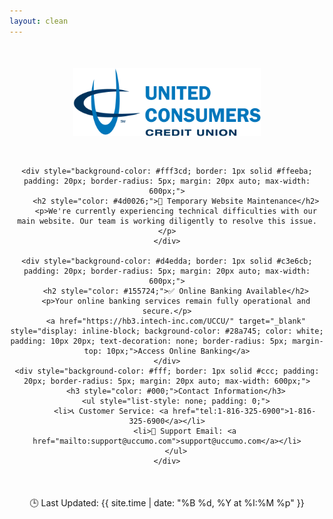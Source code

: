 ```yaml
---
layout: clean
---
```


<div style="text-align: center; margin: 50px 0;">
    <img src="media/image.png" alt="UCCUMO Logo" style="max-width: 300px; margin-bottom: 30px;">
    

    <div style="background-color: #fff3cd; border: 1px solid #ffeeba; padding: 20px; border-radius: 5px; margin: 20px auto; max-width: 600px;">
        <h2 style="color: #4d0026;">🔧 Temporary Website Maintenance</h2>
        <p>We're currently experiencing technical difficulties with our main website. Our team is working diligently to resolve this issue.</p>
    </div>

    <div style="background-color: #d4edda; border: 1px solid #c3e6cb; padding: 20px; border-radius: 5px; margin: 20px auto; max-width: 600px;">
        <h2 style="color: #155724;">✅ Online Banking Available</h2>
        <p>Your online banking services remain fully operational and secure.</p>
        <a href="https://hb3.intech-inc.com/UCCU/" target="_blank" style="display: inline-block; background-color: #28a745; color: white; padding: 10px 20px; text-decoration: none; border-radius: 5px; margin-top: 10px;">Access Online Banking</a>
    </div>
    <div style="background-color: #fff; border: 1px solid #ccc; padding: 20px; border-radius: 5px; margin: 20px auto; max-width: 600px;">
        <h3 style="color: #000;">Contact Information</h3>
        <ul style="list-style: none; padding: 0;">
            <li>📞 Customer Service: <a href="tel:1-816-325-6900">1-816-325-6900</a></li>
            <li>📧 Support Email: <a href="mailto:support@uccumo.com">support@uccumo.com</a></li>
        </ul>
    </div>
</div>
<div style="text-align: center; margin: 50px 0;"> 
    <ul style="list-style: none; padding: 0;">
        <li>🕒 Last Updated: {{ site.time | date: "%B %d, %Y at %I:%M %p" }}</li>
    </ul>
</div>